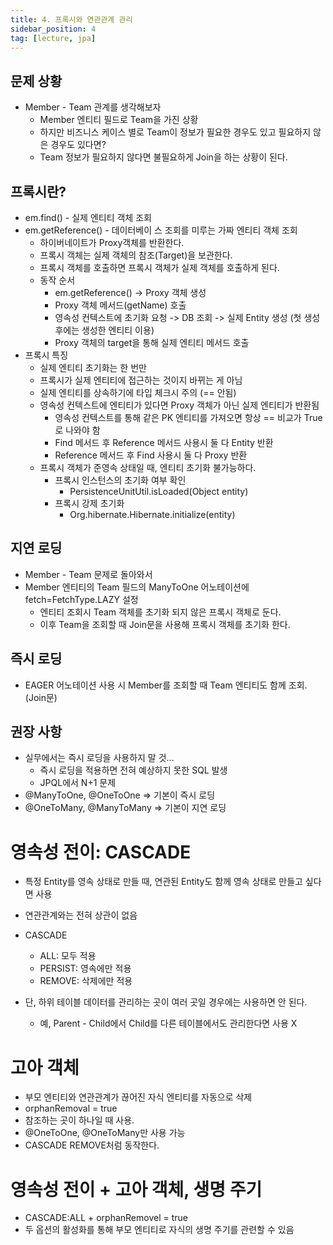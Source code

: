 ```yaml
---
title: 4. 프록시와 연관관계 관리
sidebar_position: 4
tag: [lecture, jpa]
---
```

## 문제 상황

- Member - Team 관계를 생각해보자
  - Member 엔티티 필드로 Team을 가진 상황
  - 하지만 비즈니스 케이스 별로 Team이 정보가 필요한 경우도 있고 필요하지 않은 경우도 있다면?
  - Team 정보가 필요하지 않다면 불필요하게 Join을 하는 상황이 된다.

  
## 프록시란?

- em.find() - 실제 엔티티 객체 조회
- em.getReference() - 데이터베이 스 조회를 미루는 가짜 엔티티 객체 조회
  - 하이버네이트가 Proxy객체를 반환한다.
  - 프록시 객체는 실제 객체의 참조(Target)을 보관한다.
  - 프록시 객체를 호출하면 프록시 객체가 실제 객체를 호출하게 된다.
  - 동작 순서
    - em.getReference() -> Proxy 객체 생성
    - Proxy 객체 메서드(getName) 호출
    - 영속성 컨텍스트에 초기화 요청 -> DB 조회 -> 실제 Entity 생성 (첫 생성 후에는 생성한 엔티티 이용)
    - Proxy 객체의 target을 통해 실제 엔티티 메서드 호출
- 프록시 특징
  - 실제 엔티티 초기화는 한 번만
  - 프록시가 실제 엔티티에 접근하는 것이지 바뀌는 게 아님
  - 실제 엔티티를 상속하기에 타입 체크시 주의 (== 안됨)
  - 영속성 컨텍스트에 엔티티가 있다면 Proxy 객체가 아닌 실제 엔티티가 반환됨
    - 영속성 컨텍스트를 통해 같은 PK 엔티티를 가져오면 항상 == 비교가 True로 나와야 함
    - Find 메서드 후 Reference 메서드 사용시 둘 다 Entity 반환
    - Reference 메서드 후 Find 사용시 둘 다 Proxy 반환
  - 프록시 객체가 준영속 상태일 때, 엔티티 초기화 불가능하다.
    - 프록시 인스턴스의 초기화 여부 확인
      - PersistenceUnitUtil.isLoaded(Object entity)
    - 프록시 강제 초기화
      - Org.hibernate.Hibernate.initialize(entity)



## 지연 로딩

- Member - Team 문제로 돌아와서
- Member 엔티티의 Team 필드의 ManyToOne 어노테이션에 fetch=FetchType.LAZY 설정
  - 엔티티 조회시 Team 객체를 초기화 되지 않은 프록시 객체로 둔다.
  - 이후 Team을 조회할 때 Join문을 사용해 프록시 객체를 초기화 한다.


## 즉시 로딩

- EAGER 어노테이션 사용 시 Member를 조회할 때 Team 엔티티도 함께 조회. (Join문)


## 권장 사항

- 실무에서는 즉시 로딩을 사용하지 말 것...
  - 즉시 로딩을 적용하면 전혀 예상하지 못한 SQL 발생
  - JPQL에서 N+1 문제
- @ManyToOne, @OneToOne => 기본이 즉시 로딩
- @OneToMany, @ManyToMany => 기본이 지연 로딩



# 영속성 전이: CASCADE

- 특정 Entity를 영속 상태로 만들 때, 연관된 Entity도 함께 영속 상태로 만들고 싶다면 사용
- 연관관계와는 전혀 상관이 없음
- CASCADE
  - ALL: 모두 적용
  - PERSIST: 영속에만 적용
  - REMOVE: 삭제에만 적용

- 단, 하위 테이블 데이터를 관리하는 곳이 여러 곳일 경우에는 사용하면 안 된다.
  - 예, Parent - Child에서 Child를 다른 테이블에서도 관리한다면 사용 X


# 고아 객체

- 부모 엔티티와 연관관계가 끊어진 자식 엔티티를 자동으로 삭제
- orphanRemoval = true
- 참조하는 곳이 하나일 때 사용.
- @OneToOne, @OneToMany만 사용 가능
- CASCADE REMOVE처럼 동작한다.


# 영속성 전이 + 고아 객체, 생명 주기

- CASCADE:ALL + orphanRemovel = true
- 두 옵션의 활성화를 통해 부모 엔티티로 자식의 생명 주기를 관련할 수 있음